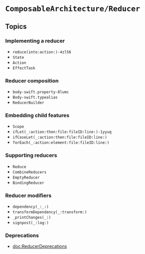 # ``ComposableArchitecture/Reducer``

## Topics

### Implementing a reducer

- ``reduce(into:action:)-4zl56``
- ``State``
- ``Action``
- ``EffectTask``

### Reducer composition

- ``body-swift.property-8lumc``
- ``Body-swift.typealias``
- ``ReducerBuilder``

### Embedding child features

- ``Scope``
- ``ifLet(_:action:then:file:fileID:line:)-1yyuq``
- ``ifCaseLet(_:action:then:file:fileID:line:)``
- ``forEach(_:action:element:file:fileID:line:)``

### Supporting reducers

- ``Reduce``
- ``CombineReducers``
- ``EmptyReducer``
- ``BindingReducer``

### Reducer modifiers

- ``dependency(_:_:)``
- ``transformDependency(_:transform:)``
- ``_printChanges(_:)``
- ``signpost(_:log:)``

### Deprecations

- <doc:ReducerDeprecations>
